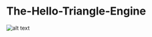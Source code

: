 # The-Hello-Triangle-Engine

![alt text](https://webkit.org/demos/webgpu/resources/hello-triangle.png)
